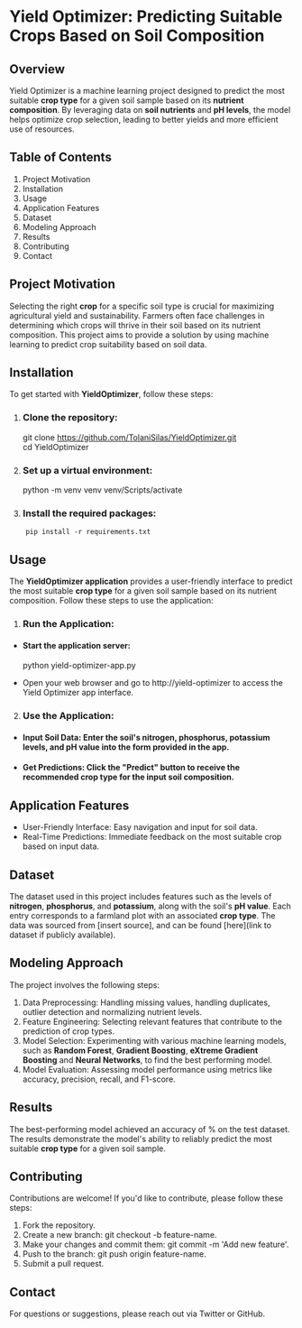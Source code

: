 # Yield Optimizer: Predicting Suitable Crops Based on Soil Composition




## Overview 
Yield Optimizer is a machine learning project designed to predict the most suitable **crop type** for a given soil sample based on its **nutrient composition**. By leveraging data on **soil nutrients** and **pH levels**, the model helps optimize crop selection, leading to better yields and more efficient use of resources.



## Table of Contents
1. Project Motivation
2. Installation
3. Usage
4. Application Features
5. Dataset
6. Modeling Approach
7. Results
8. Contributing
9. Contact



## Project Motivation
Selecting the right **crop** for a specific soil type is crucial for maximizing agricultural yield and sustainability. Farmers often face challenges in determining which crops will thrive in their soil based on its nutrient composition. This project aims to provide a solution by using machine learning to predict crop suitability based on soil data.



## Installation
To get started with **YieldOptimizer**, follow these steps:
1. ### Clone the repository:
    git clone https://github.com/TolaniSilas/YieldOptimizer.git <br>
    cd YieldOptimizer

2. ### Set up a virtual environment:
    python -m venv venv
    venv/Scripts/activate

3. ### Install the required packages:
```
    pip install -r requirements.txt
```



## Usage
The **YieldOptimizer application** provides a user-friendly interface to predict the most suitable **crop type** for a given soil sample based on its nutrient composition. Follow these steps to use the application:

1. ### Run the Application:
- #### Start the application server:
    python yield-optimizer-app.py

- Open your web browser and go to http://yield-optimizer to access the Yield Optimizer app interface.

2. ### Use the Application:
- #### Input Soil Data: Enter the soil's nitrogen, phosphorus, potassium levels, and pH value into the form provided in the app.
- #### Get Predictions: Click the "Predict" button to receive the recommended crop type for the input soil composition.



## Application Features
- User-Friendly Interface: Easy navigation and input for soil data.
- Real-Time Predictions: Immediate feedback on the most suitable crop based on input data.



## Dataset
The dataset used in this project includes features such as the levels of **nitrogen**, **phosphorus**, and **potassium**, along with the soil's **pH value**. Each entry corresponds to a farmland plot with an associated **crop type**. The data was sourced from [insert source], and can be found [here](link to dataset if publicly available).



## Modeling Approach
The project involves the following steps:

1. Data Preprocessing: Handling missing values, handling duplicates, outlier detection and normalizing nutrient levels.
2. Feature Engineering: Selecting relevant features that contribute to the prediction of crop types.
3. Model Selection: Experimenting with various machine learning models, such as **Random Forest**, **Gradient Boosting**, **eXtreme Gradient Boosting** and **Neural Networks**, to find the best performing model.
4. Model Evaluation: Assessing model performance using metrics like accuracy, precision, recall, and F1-score.



## Results
The best-performing model achieved an accuracy of % on the test dataset. The results demonstrate the model's ability to reliably predict the most suitable **crop type** for a given soil sample.



## Contributing
Contributions are welcome! If you'd like to contribute, please follow these steps:

1. Fork the repository.
2. Create a new branch: git checkout -b feature-name.
3. Make your changes and commit them: git commit -m 'Add new feature'.
4. Push to the branch: git push origin feature-name.
5. Submit a pull request.



## Contact
For questions or suggestions, please reach out via Twitter or GitHub.
